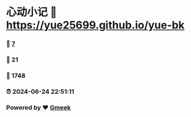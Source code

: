 # 心动小记 :link: https://yue25699.github.io/yue-bk 
### :page_facing_up: [7](https://yue25699.github.io/yue-bk/tag.html) 
### :speech_balloon: 21 
### :hibiscus: 1748 
### :alarm_clock: 2024-06-24 22:51:11 
### Powered by :heart: [Gmeek](https://github.com/Meekdai/Gmeek)
